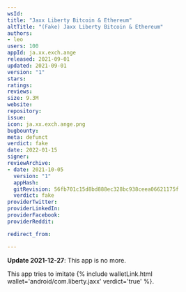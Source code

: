 ```yaml
---
wsId: 
title: "Jaxx Liberty Bitcoin & Ethereum"
altTitle: "(Fake) Jaxx Liberty Bitcoin & Ethereum"
authors:
- leo
users: 100
appId: ja.xx.exch.ange
released: 2021-09-01
updated: 2021-09-01
version: "1"
stars: 
ratings: 
reviews: 
size: 9.3M
website: 
repository: 
issue: 
icon: ja.xx.exch.ange.png
bugbounty: 
meta: defunct
verdict: fake
date: 2022-01-15
signer: 
reviewArchive:
- date: 2021-10-05
  version: "1"
  appHash: 
  gitRevision: 56fb701c15d8bd888ec328bc938ceea06621175f
  verdict: fake
providerTwitter: 
providerLinkedIn: 
providerFacebook: 
providerReddit: 

redirect_from:

---
```


**Update 2021-12-27**: This app is no more.

This app tries to imitate
{% include walletLink.html wallet='android/com.liberty.jaxx' verdict='true' %}.


